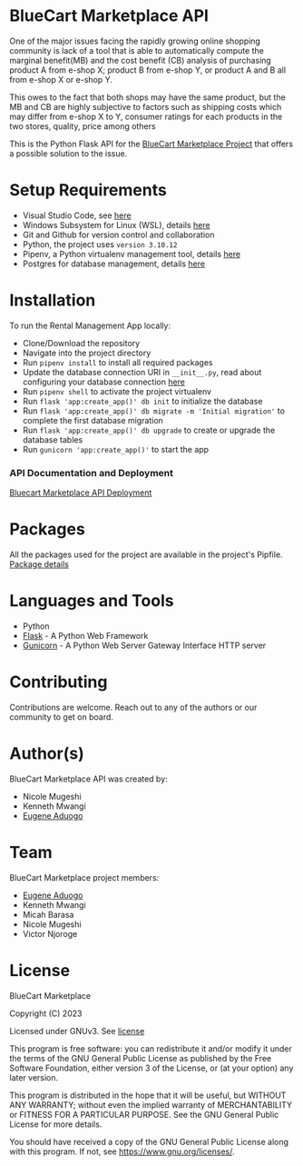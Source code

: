 # BlueCart Marketplace API

One of the major issues facing the rapidly growing online shopping community is lack of a tool that is able to automatically compute the marginal benefit(MB) and the cost benefit (CB) analysis of purchasing product A from e-shop X; product B from e-shop Y, or product A and B all from e-shop X or e-shop Y.

This owes to the fact that both shops may have the same product, but the MB and CB are highly subjective to factors such as shipping costs which may differ from e-shop X to Y, consumer ratings for each products in the two stores, quality, price among others

This is the Python Flask API for the [BlueCart Marketplace Project](https://github.com/eugenemrg/bluecart-marketplace) that offers a possible solution to the issue.

# Setup Requirements
- Visual Studio Code, see [here](https://code.visualstudio.com/)
- Windows Subsystem for Linux (WSL), details [here](https://learn.microsoft.com/en-us/windows/wsl/install)
- Git and Github for version control and collaboration
- Python, the project uses `version 3.10.12`
- Pipenv, a Python virtualenv management tool, details [here](https://pipenv.pypa.io/en/latest/)
- Postgres for database management, details [here](https://www.postgresql.org/download/linux/)

# Installation
To run the Rental Management App locally:

- Clone/Download the repository
- Navigate into the project directory 
- Run `pipenv install` to install all required packages
- Update the database connection URI in `__init__.py`, read about configuring your database connection [here](https://flask-sqlalchemy.palletsprojects.com/en/3.1.x/config/)
- Run `pipenv shell` to activate the project virtualenv
- Run `flask 'app:create_app()' db init` to initialize the database
- Run `flask 'app:create_app()' db migrate -m 'Initial migration'` to complete the first database migration
- Run `flask 'app:create_app()' db upgrade` to create or upgrade the database tables
- Run `gunicorn 'app:create_app()'` to start the app

### API Documentation and Deployment

[Bluecart Marketplace API Deployment](https://bluecart-api.onrender.com)

# Packages

All the packages used for the project are available in the project's Pipfile.  
[Package details](/Pipfile)

# Languages and Tools
- Python
- [Flask](https://flask.palletsprojects.com/en/3.0.x/) - A Python Web Framework
- [Gunicorn](https://gunicorn.org/) - A Python Web Server Gateway Interface HTTP server

# Contributing
Contributions are welcome. Reach out to any of the authors or our community to get on board.

# Author(s)
BlueCart Marketplace API was created by:

- Nicole Mugeshi
- Kenneth Mwangi 
- [Eugene Aduogo](https://github.com/eugenemrg/)
  
# Team
BlueCart Marketplace project members:

- [Eugene Aduogo](https://github.com/eugenemrg/)
- Kenneth Mwangi 
- Micah Barasa
- Nicole Mugeshi
- Victor Njoroge



# License
BlueCart Marketplace

Copyright (C) 2023

Licensed under GNUv3. See [license](/LICENSE)

This program is free software: you can redistribute it and/or modify
it under the terms of the GNU General Public License as published by
the Free Software Foundation, either version 3 of the License, or
(at your option) any later version.

This program is distributed in the hope that it will be useful,
but WITHOUT ANY WARRANTY; without even the implied warranty of
MERCHANTABILITY or FITNESS FOR A PARTICULAR PURPOSE.  See the
GNU General Public License for more details.

You should have received a copy of the GNU General Public License
along with this program.  If not, see <https://www.gnu.org/licenses/>.
